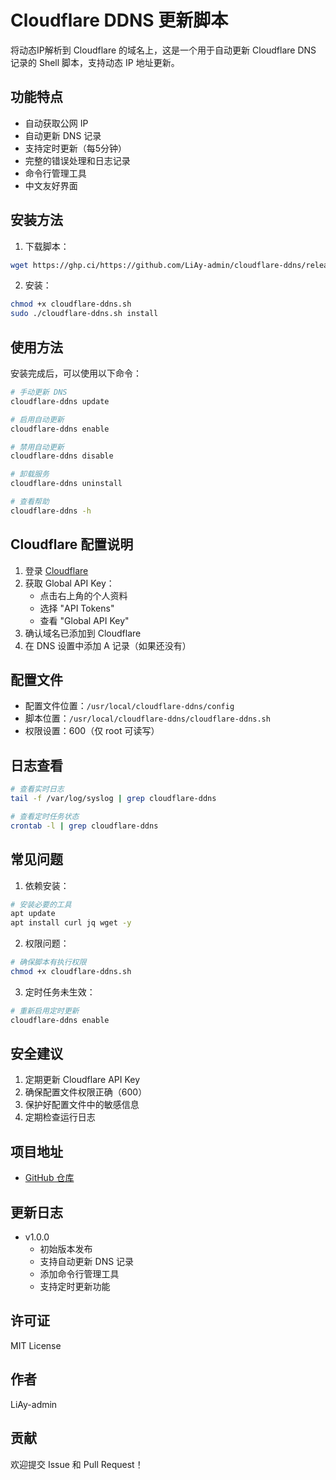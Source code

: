 # Cloudflare DDNS 更新脚本

将动态IP解析到 Cloudflare 的域名上，这是一个用于自动更新 Cloudflare DNS 记录的 Shell 脚本，支持动态 IP 地址更新。

## 功能特点

- 自动获取公网 IP
- 自动更新 DNS 记录
- 支持定时更新（每5分钟）
- 完整的错误处理和日志记录
- 命令行管理工具
- 中文友好界面

## 安装方法

1. 下载脚本：
```bash
wget https://ghp.ci/https://github.com/LiAy-admin/cloudflare-ddns/releases/download/fc-ddns.sh/cloudflare-ddns.sh
```

2. 安装：
```bash
chmod +x cloudflare-ddns.sh
sudo ./cloudflare-ddns.sh install
```

## 使用方法

安装完成后，可以使用以下命令：

```bash
# 手动更新 DNS
cloudflare-ddns update

# 启用自动更新
cloudflare-ddns enable

# 禁用自动更新
cloudflare-ddns disable

# 卸载服务
cloudflare-ddns uninstall

# 查看帮助
cloudflare-ddns -h
```

## Cloudflare 配置说明

1. 登录 [Cloudflare](https://dash.cloudflare.com)
2. 获取 Global API Key：
   - 点击右上角的个人资料
   - 选择 "API Tokens"
   - 查看 "Global API Key"
3. 确认域名已添加到 Cloudflare
4. 在 DNS 设置中添加 A 记录（如果还没有）

## 配置文件

- 配置文件位置：`/usr/local/cloudflare-ddns/config`
- 脚本位置：`/usr/local/cloudflare-ddns/cloudflare-ddns.sh`
- 权限设置：600（仅 root 可读写）

## 日志查看

```bash
# 查看实时日志
tail -f /var/log/syslog | grep cloudflare-ddns

# 查看定时任务状态
crontab -l | grep cloudflare-ddns
```

## 常见问题

1. 依赖安装：
```bash
# 安装必要的工具
apt update
apt install curl jq wget -y
```

2. 权限问题：
```bash
# 确保脚本有执行权限
chmod +x cloudflare-ddns.sh
```

3. 定时任务未生效：
```bash
# 重新启用定时更新
cloudflare-ddns enable
```

## 安全建议

1. 定期更新 Cloudflare API Key
2. 确保配置文件权限正确（600）
3. 保护好配置文件中的敏感信息
4. 定期检查运行日志

## 项目地址

- [GitHub 仓库](https://github.com/LiAy-admin/cloudflare-ddns)

## 更新日志

- v1.0.0
  - 初始版本发布
  - 支持自动更新 DNS 记录
  - 添加命令行管理工具
  - 支持定时更新功能

## 许可证

MIT License

## 作者

LiAy-admin

## 贡献

欢迎提交 Issue 和 Pull Request！
